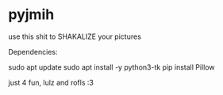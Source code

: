 # pyjmih
use this shit to SHAKALIZE your pictures

Dependencies:

sudo apt update
sudo apt install -y python3-tk
pip install Pillow

just 4 fun, lulz and rofls :3
